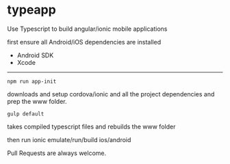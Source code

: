 # typeapp
Use Typescript to build angular/ionic mobile applications


first ensure all Android/iOS dependencies are installed
- Android SDK
- Xcode

-----------

    npm run app-init 
    
downloads and setup cordova/ionic and all the project dependencies and prep the www folder.

    gulp default
    
takes compiled typescript files and rebuilds the www folder



then run ionic emulate/run/build ios/android

Pull Requests are always welcome.
